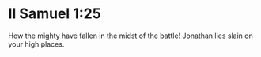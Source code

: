 # II Samuel 1:25

How the mighty have fallen in the midst of the battle! Jonathan lies slain on your high places.

